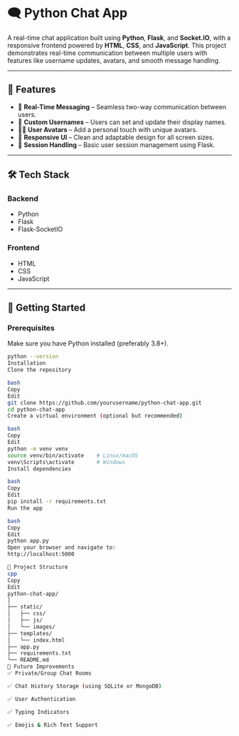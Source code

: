 # 🗨️ Python Chat App

A real-time chat application built using **Python**, **Flask**, and **Socket.IO**, with a responsive frontend powered by **HTML**, **CSS**, and **JavaScript**. This project demonstrates real-time communication between multiple users with features like username updates, avatars, and smooth message handling.

---

## 🚀 Features

- 🔄 **Real-Time Messaging** – Seamless two-way communication between users.
- 👤 **Custom Usernames** – Users can set and update their display names.
- 🧑‍🎨 **User Avatars** – Add a personal touch with unique avatars.
- 📱 **Responsive UI** – Clean and adaptable design for all screen sizes.
- 🔐 **Session Handling** – Basic user session management using Flask.

---

## 🛠️ Tech Stack

### Backend
- Python
- Flask
- Flask-SocketIO

### Frontend
- HTML
- CSS
- JavaScript

---

## 🏁 Getting Started

### Prerequisites

Make sure you have Python installed (preferably 3.8+).

```bash
python --version
Installation
Clone the repository

bash
Copy
Edit
git clone https://github.com/yourusername/python-chat-app.git
cd python-chat-app
Create a virtual environment (optional but recommended)

bash
Copy
Edit
python -m venv venv
source venv/bin/activate    # Linux/macOS
venv\Scripts\activate       # Windows
Install dependencies

bash
Copy
Edit
pip install -r requirements.txt
Run the app

bash
Copy
Edit
python app.py
Open your browser and navigate to:
http://localhost:5000

📂 Project Structure
cpp
Copy
Edit
python-chat-app/
│
├── static/
│   ├── css/
│   ├── js/
│   └── images/
├── templates/
│   └── index.html
├── app.py
├── requirements.txt
└── README.md
🔧 Future Improvements
✅ Private/Group Chat Rooms

✅ Chat History Storage (using SQLite or MongoDB)

✅ User Authentication

✅ Typing Indicators

✅ Emojis & Rich Text Support
